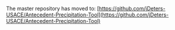 The master repository has moved to: [https://github.com/jDeters-USACE/Antecedent-Precipitation-Tool](https://github.com/jDeters-USACE/Antecedent-Precipitation-Tool)
